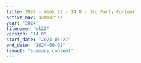 ```yaml
---
title: 2024 - Week 22 - 14.0 - 3rd Party Content
active_nav: summaries
year: "2024"
filename: "wk22"
version: "14.0"
start_date: "2024-05-27"
end_date: "2024-06-02"
layout: "summary_content"
---
```

